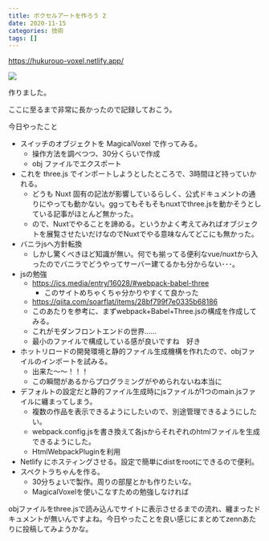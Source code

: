```yaml
---
title: ボクセルアートを作ろう 2
date: 2020-11-15
categories: 技術
tags: []
---
```


https://hukurouo-voxel.netlify.app/

![](https://firebasestorage.googleapis.com/v0/b/hukurouo.appspot.com/o/image%2Frapture_20201115003436.png?alt=media&token=f92db45a-7483-48b6-a9e6-57806c6fcc44)

作りました。

ここに至るまで非常に長かったので記録しておこう。

今日やったこと

- スイッチのオブジェクトを MagicalVoxel で作ってみる。
  - 操作方法を調べつつ、30分くらいで作成
  - obj ファイルでエクスポート
- これを three.js でインポートしようとしたところで、3時間ほど持っていかれる。
  - どうも Nuxt 固有の記法が影響しているらしく、公式ドキュメントの通りにやっても動かない。ggってもそもそもnuxtでthree.jsを動かそうとしている記事がほとんど無かった。
  - ので、Nuxtでやることを諦める。というかよく考えてみればオブジェクトを展覧させたいだけなのでNuxtでやる意味なんてどこにも無かった。
- バニラjsへ方針転換
  - しかし驚くべきほど知識が無い。何でも揃ってる便利なvue/nuxtから入ったのでバニラでどうやってサーバー建てるかも分からない･･･。
- jsの勉強
  - https://ics.media/entry/16028/#webpack-babel-three
    - このサイトめちゃくちゃ分かりやすくて良かった
  - https://qiita.com/soarflat/items/28bf799f7e0335b68186
  - このあたりを参考に、まずwebpack+Babel+Three.jsの構成を作成してみる。
  - これがモダンフロントエンドの世界......
  - 最小のファイルで構成している感が良いですね　好き
- ホットリロードの開発環境と静的ファイル生成機構を作れたので、objファイルのインポートを試みる。
  - 出来た～～！！！
  - この瞬間があるからプログラミングがやめられないね本当に
- デフォルトの設定だと静的ファイル生成時にjsファイルが1つのmain.jsファイルに纏まってしまう。
  - 複数の作品を表示できるようにしたいので、別途管理できるようにしたい。
  - webpack.config.jsを書き換えて各jsからそれぞれのhtmlファイルを生成できるようにした。
  - HtmlWebpackPluginを利用
- Netlify にホスティングさせる。設定で簡単にdistをrootにできるので便利。
- スペクトラちゃんを作る。
  - 30分ちょいで製作。周りの部屋とかも作りたいな。
  - MagicalVoxelを使いこなすための勉強しなければ




objファイルをthree.jsで読み込んでサイトに表示させるまでの流れ、纏まったドキュメントが無いんですよね。今日やったことを良い感じにまとめてzennあたりに投稿してみようかな。